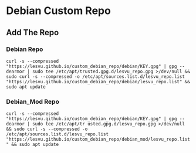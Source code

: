 # Debian Custom Repo

## Add The Repo

### Debian Repo
`curl -s --compressed "https://lesvu.github.io/custom_debian_repo/debian/KEY.gpg" | gpg --dearmor | sudo tee /etc/apt/trusted.gpg.d/lesvu_repo.gpg >/dev/null && sudo curl -s --compressed -o /etc/apt/sources.list.d/lesvu_repo.list "https://lesvu.github.io/custom_debian_repo/debian/lesvu_repo.list" && sudo apt update
`

### Debian_Mod Repo
`curl -s --compressed "https://lesvu.github.io/custom_debian_repo/debian/KEY.gpg" | gpg --dearmor | sudo tee /etc/apt/tr
usted.gpg.d/lesvu_repo.gpg >/dev/null && sudo curl -s --compressed -o /etc/apt/sources.list.d/lesvu_repo.list "https://lesvu.github.io/custom_debian_repo/debian_mod/lesvu_repo.list" && sudo apt update
`
